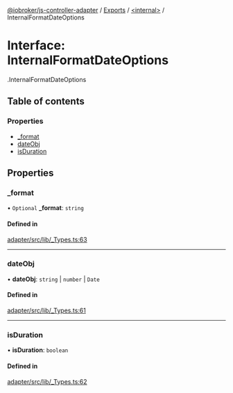 [@iobroker/js-controller-adapter](../README.md) / [Exports](../modules.md) / [<internal\>](../modules/internal_.md) / InternalFormatDateOptions

# Interface: InternalFormatDateOptions

[<internal>](../modules/internal_.md).InternalFormatDateOptions

## Table of contents

### Properties

- [\_format](internal_.InternalFormatDateOptions.md#_format)
- [dateObj](internal_.InternalFormatDateOptions.md#dateobj)
- [isDuration](internal_.InternalFormatDateOptions.md#isduration)

## Properties

### \_format

• `Optional` **\_format**: `string`

#### Defined in

[adapter/src/lib/_Types.ts:63](https://github.com/ioBroker/ioBroker.js-controller/blob/33bf0c0e/packages/adapter/src/lib/_Types.ts#L63)

___

### dateObj

• **dateObj**: `string` \| `number` \| `Date`

#### Defined in

[adapter/src/lib/_Types.ts:61](https://github.com/ioBroker/ioBroker.js-controller/blob/33bf0c0e/packages/adapter/src/lib/_Types.ts#L61)

___

### isDuration

• **isDuration**: `boolean`

#### Defined in

[adapter/src/lib/_Types.ts:62](https://github.com/ioBroker/ioBroker.js-controller/blob/33bf0c0e/packages/adapter/src/lib/_Types.ts#L62)
